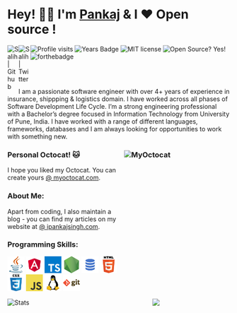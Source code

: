 # Hey! 🙋‍♂️ I'm [Pankaj](https://ipankajsingh.com/) & I ❤ Open source !

<a href="https://github.com/ipankajsingh">
  <img align="left" alt="Salih | Github" width="25px" src="https://cdn.worldvectorlogo.com/logos/github-icon-1.svg" />
</a>

<a href="https://twitter.com/isinghpankaj">
  <img align="left" alt="Salih | Twitter" width="27px" src="https://cdn1.iconfinder.com/data/icons/social-media-circle-7/512/Circled_Twitter_svg-512.png" />
</a>

  ![Profile visits](https://gpvc.arturio.dev/ipankajsingh)
  ![Years Badge](https://badges.pufler.dev/years/ipankajsingh?label=Years+on+Github)
  ![MIT license](https://img.shields.io/badge/License-MIT-blue.svg)
  ![Open Source? Yes!](https://badgen.net/badge/Open%20Source%20%3F/Yes%21/blue?icon=github)
  ![forthebadge](https://forthebadge.com/images/badges/built-with-science.svg)
  
<br />
<br />

I am a passionate software engineer with over 4+ years of experience in insurance, shippping & logistics domain. I have worked across all phases of Software Development Life Cycle. I’m a strong engineering professional with a Bachelor’s degree focused in Information Technology from University of Pune, India. I have worked with a range of different languages, frameworks, databases and I am always looking for opportunities to work with something new.
<!--and my [Medium](https://medium.com/@math3mantic) account.-->

### Personal Octocat! 🐱 <img align="right" alt="MyOctocat" height =" 240px" width="240px" src="https://github.com/ipankajsingh/ipankajsingh/blob/master/octocat.svg" />

I hope you liked my Octocat. You can create yours [@ myoctocat.com](https://myoctocat.com/).

### About Me:

Apart from coding, I also maintain a blog - you can find my articles on my website at [@ ipankajsingh.com](https://ipankajsingh.com/).



### Programming Skills: 

<code><img height="38" src="https://raw.githubusercontent.com/github/explore/80688e429a7d4ef2fca1e82350fe8e3517d3494d/topics/java/java.png" title="Java"></code>
<code><img height="38" src="https://raw.githubusercontent.com/github/explore/80688e429a7d4ef2fca1e82350fe8e3517d3494d/topics/angular/angular.png" title="Angular"></code>
<code><img height="38" src="https://raw.githubusercontent.com/github/explore/80688e429a7d4ef2fca1e82350fe8e3517d3494d/topics/typescript/typescript.png" title="Typescript"></code>
<code><img height="38" src="https://raw.githubusercontent.com/github/explore/80688e429a7d4ef2fca1e82350fe8e3517d3494d/topics/nodejs/nodejs.png" title="NodeJs"></code>
<code><img height="38" src="https://raw.githubusercontent.com/github/explore/80688e429a7d4ef2fca1e82350fe8e3517d3494d/topics/sql/sql.png" title="SQL"></code>
<code><img height="38" src="https://raw.githubusercontent.com/github/explore/80688e429a7d4ef2fca1e82350fe8e3517d3494d/topics/html/html.png" title="HTML"></code>
<code><img height="38" src="https://raw.githubusercontent.com/github/explore/80688e429a7d4ef2fca1e82350fe8e3517d3494d/topics/css/css.png" title="CSS"></code>
<code><img height="38" src="https://raw.githubusercontent.com/github/explore/80688e429a7d4ef2fca1e82350fe8e3517d3494d/topics/javascript/javascript.png" title="Javascript"></code>
<code><img height="38" src="https://raw.githubusercontent.com/github/explore/80688e429a7d4ef2fca1e82350fe8e3517d3494d/topics/linux/linux.png" title="Linux"></code>
<code><img height="38" src="https://raw.githubusercontent.com/github/explore/80688e429a7d4ef2fca1e82350fe8e3517d3494d/topics/git/git.png" title="Git"></code>

<img align='left' src="https://github-readme-stats.vercel.app/api?username=ipankajsingh&show_icons=true&theme=dark" alt="Stats" width="60%">
<img align='right' src="https://github-readme-stats.vercel.app/api/top-langs/?username=ipankajsingh&theme=dark&layout=compact"  width="35%">


